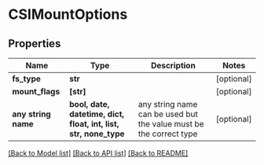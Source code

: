 # CSIMountOptions


## Properties
Name | Type | Description | Notes
------------ | ------------- | ------------- | -------------
**fs_type** | **str** |  | [optional] 
**mount_flags** | **[str]** |  | [optional] 
**any string name** | **bool, date, datetime, dict, float, int, list, str, none_type** | any string name can be used but the value must be the correct type | [optional]

[[Back to Model list]](../README.md#documentation-for-models) [[Back to API list]](../README.md#documentation-for-api-endpoints) [[Back to README]](../README.md)


